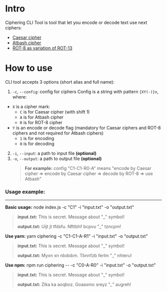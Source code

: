 # Intro

Ciphering CLI Tool is tool that let you encode or decode text use next ciphers:

- [Caesar cipher](https://en.wikipedia.org/wiki/Caesar_cipher)
- [Atbash cipher](https://en.wikipedia.org/wiki/Atbash)
- [ROT-8 as variation of ROT-13](https://en.wikipedia.org/wiki/ROT13)

# How to use

CLI tool accepts 3 options (short alias and full name):

1. `-c`, `--config`: config for ciphers Config is a string with pattern `{XY(-)}n`, where:

- `X` is a cipher mark:
  - `C` is for Caesar cipher (with shift 1)
  - `A` is for Atbash cipher
  - `R` is for ROT-8 cipher
- `Y` is an encode or decode flag (mandatory for Caesar ciphers and ROT-8 ciphers and not required for Atbash ciphers)
  - `1` is for encoding
  - `0` is for decoding

2. `-i`, `--input`: a path to input file **(optional)**
3. `-o`, `--output`: a path to output file **(optional)**
   > **For example:** config "C1-C1-R0-A" means "encode by Caesar cipher => encode by Caesar cipher => decode by ROT-8 => use Atbash"

### Usage example:

---

**Basic usage:** node index.js -c "C1" -i "input.txt" -o "output.txt"

> **input.txt:** This is secret. Message about "_" symbol!
>
> **output.txt:** Uijt jt tfdsfu. Nfttbhf bcpvu "_" tzncpm!

**Use yarn:** yarn ciphering -c "C1-C1-A-R1" -i "input.txt" -o "output.txt"

> **input.txt:** This is secret. Message about "_" symbol!
>
> **output.txt:** Myxn xn nbdobm. Tbnnfzb ferlm "_" nhteru!

**Use npm:** npm run ciphering -- -c "C0-A-R0" -i "input.txt" -o "output.txt"

> **input.txt:** This is secret. Message about "_" symbol!
>
> **output.txt:** Zlka ka aoqboz. Goaasmo sreyz "_" augreh!
